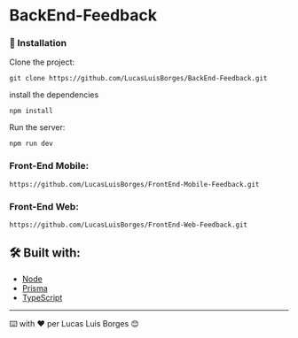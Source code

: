 # BackEnd-Feedback

### 🔧 Installation

Clone the project:

```
git clone https://github.com/LucasLuisBorges/BackEnd-Feedback.git
```

install the dependencies

```
npm install
```

Run the server:

```
npm run dev
```

### Front-End Mobile:
```
https://github.com/LucasLuisBorges/FrontEnd-Mobile-Feedback.git
```

### Front-End Web:
```
https://github.com/LucasLuisBorges/FrontEnd-Web-Feedback.git
```

## 🛠️ Built with:

* [Node](https://nodejs.org/en/) 
* [Prisma](https://www.prisma.io/) 
* [TypeScript](https://www.typescriptlang.org/) 

---
⌨️ with ❤️ per Lucas Luis Borges 😊
